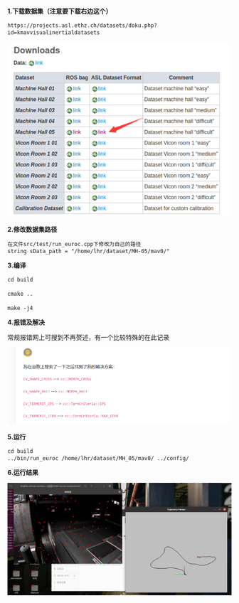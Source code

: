 **1.下载数据集（注意要下载右边这个）** 

```
https://projects.asl.ethz.ch/datasets/doku.php?id=kmavvisualinertialdatasets
```

![Euroc数据集](../images/Euroc数据集.png)

**2.修改数据集路径**

```
在文件src/test/run_euroc.cpp下修改为自己的路径
string sData_path = "/home/lhr/dataset/MH-05/mav0/"
```

**3.编译**

```
cd build

cmake ..

make -j4
```

**4.报错及解决**

常规报错网上可搜到不再赘述，有一个比较特殊的在此记录

![VINS报错图](../images/VINS报错图.PNG)

**5.运行**

```
cd build
../bin/run_euroc /home/lhr/dataset/MH_05/mav0/ ../config/
```

**6.运行结果**

![运行图](../images/运行图.png)

